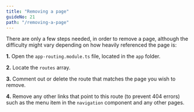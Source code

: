 ```yaml
---
title: "Removing a page"
guideNo: 21
path: "/removing-a-page"
---
```


There are only a few steps needed, in order to remove a page, although the difficulty might vary depending on how heavily referenced the page is:

**1.** Open the `app-routing.module.ts` file, located in the `app` folder.

**2.** Locate the `routes` array.

**3.** Comment out or delete the route that matches the page you wish to remove.

**4.** Remove any other links that point to this route (to prevent 404 errors) such as the menu item in the `navigation` component and any other pages.
